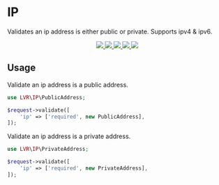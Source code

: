 # IP

Validates an ip address is either public or private. Supports ipv4 & ipv6.

<p align="center">
  <a href="https://travis-ci.org/laravel-validation-rules/ip">
    <img src="https://img.shields.io/travis/laravel-validation-rules/ip.svg?style=flat-square">
  </a>
  <a href="https://scrutinizer-ci.com/g/laravel-validation-rules/ip/code-structure/master/code-coverage">
    <img src="https://img.shields.io/scrutinizer/coverage/g/laravel-validation-rules/ip.svg?style=flat-square">
  </a>
  <a href="https://scrutinizer-ci.com/g/laravel-validation-rules/ip">
    <img src="https://img.shields.io/scrutinizer/g/laravel-validation-rules/ip.svg?style=flat-square">
  </a>
  <a href="https://github.com/laravel-validation-rules/ip/blob/master/LICENSE">
    <img src="https://img.shields.io/github/license/laravel-validation-rules/ip.svg?style=flat-square">
  </a>
  <a href="https://twitter.com/clarkeash">
    <img src="http://img.shields.io/badge/author-@clarkeash-blue.svg?style=flat-square">
  </a>
</p>

## Usage

Validate an ip address is a public address.

```php
use LVR\IP\PublicAddress;

$request->validate([
    'ip' => ['required', new PublicAddress],
]);
```

Validate an ip address is a private address.

```php
use LVR\IP\PrivateAddress;

$request->validate([
    'ip' => ['required', new PrivateAddress],
]);
```
